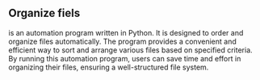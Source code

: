 ## Organize fiels
is an automation program written in Python. It is designed to order and organize files automatically. The program provides a convenient and efficient way to sort and arrange various files based on specified criteria. By running this automation program, users can save time and effort in organizing their files, ensuring a well-structured file system.
